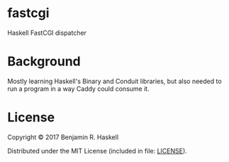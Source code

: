 # fastcgi

Haskell FastCGI dispatcher

# Background

Mostly learning Haskell's Binary and Conduit libraries, but also needed to run
a program in a way Caddy could consume it.

# License

Copyright © 2017 Benjamin R. Haskell

Distributed under the MIT License (included in file: [LICENSE](LICENSE)).
